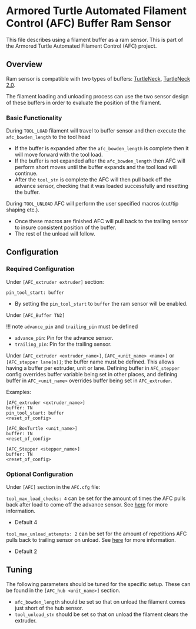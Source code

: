 # Armored Turtle Automated Filament Control (AFC) Buffer Ram Sensor

This file describes using a filament buffer as a ram sensor. This is part of the Armored Turtle Automated Filament
Control (AFC) project.

## Overview

Ram sensor is compatible with two types of buffers: [TurtleNeck](https://github.com/ArmoredTurtle/TurtleNeck), 
[TurtleNeck 2.0](https://github.com/ArmoredTurtle/TurtleNeck2.0).

The filament loading and unloading process can use the two sensor design of these buffers in order to evaluate the 
position of the filament.

### Basic Functionality

During `TOOL_LOAD` filament will travel to buffer sensor and then execute the `afc_bowden_length` to the tool head

- If the buffer is expanded after the `afc_bowden_length` is complete then it will move forward with the tool load.
- If the buffer is not expanded after the `afc_bowden_length` then AFC will perform short moves until the buffer
  expands and the tool load will continue.
- After the `tool_stn` is complete the AFC will then pull back off the advance sensor, checking that it was loaded
  successfully and resetting the buffer.

During `TOOL_UNLOAD` AFC will perform the user specified macros (cut/tip shaping etc.).

- Once these macros are finished AFC will pull back to the trailing sensor to insure consistent position of the
  buffer.
- The rest of the unload will follow.

## Configuration

### Required Configuration

Under `[AFC_extruder extruder]` section:

`pin_tool_start: buffer`

- By setting the `pin_tool_start` to `buffer` the ram sensor will be enabled.

Under `[AFC_Buffer TN2]`

!!! note
    `advance_pin` and `trailing_pin` must be defined

- `advance_pin`: Pin for the advance sensor.
- `trailing_pin`: Pin for the trailing sensor.

Under `[AFC_extruder <extruder_name>]`, `[AFC_<unit_name> <name>]` or `[AFC_stepper lane(n)]`; the buffer name must be
defined. This allows having a buffer per extruder, unit or lane. Defining buffer in `AFC_stepper` config overrides
buffer variable being set in other places, and defining buffer in `AFC_<unit_name>` overrides buffer being set in
`AFC_extruder`.

Examples:

```
[AFC_extruder <extruder_name>]
buffer: TN
pin_tool_start: buffer
<reset_of_config>
```

```
[AFC_BoxTurtle <unit_name>]
buffer: TN
<reset_of_config>
```

```
[AFC_Stepper <stepper_name>]
buffer: TN
<reset_of_config>
```

### Optional Configuration

Under `[AFC]` section in the `AFC.cfg` file:

`tool_max_load_checks: 4` can be set for the amount of times the AFC pulls back after load to come off the advance
 sensor. See [here](../configuration/AFC_Hardware.cfg.md#afc_buffer-buffer_name-section) for more information.

- Default 4

`tool_max_unload_attempts: 2` can be set for the amount of repetitions AFC pulls back to trailing sensor on unload.
See [here](../configuration/AFC_Hardware.cfg.md#afc_buffer-buffer_name-section) for more information.

- Default 2

## Tuning

The following parameters should be tuned for the specific setup. These can be found in the `[AFC_hub <unit_name>]` 
section.
- `afc_bowden_length` should be set so that on unload the filament comes just short of the hub sensor.
- `tool_unload_stn` should be set so that on unload the filament clears the extruder.